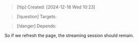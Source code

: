 
>[!tip] Created: [2024-12-18 Wed 10:23]

>[!question] Targets: 

>[!danger] Depends: 

So if we refresh the page, the streaming session should remain.
